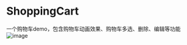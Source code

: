 # ShoppingCart  
 一个购物车demo，包含购物车动画效果、购物车多选、删除、编辑等功能  
 ![image](https://github.com/spxvszero/ShoppingCart/blob/master/cartAnim.gif)
